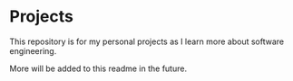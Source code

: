 # Projects

This repository is for my personal projects as I learn more about software engineering.

More will be added to this readme in the future.
